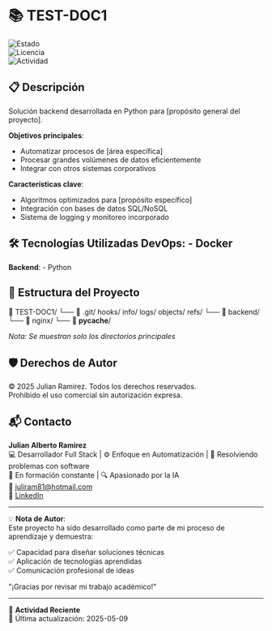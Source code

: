 <h1 style="font-size: 2em">📚 TEST-DOC1</h1>  

![Estado](https://img.shields.io/badge/👨‍💻_En_Desarrollo-yellow)  
![Licencia](https://img.shields.io/badge/Licencia-MIT-green)  
![Actividad](https://img.shields.io/badge/%F0%9F%94%84_%C3%9Altima_Actividad-2025--05--09-lightgrey)  

## 📋 Descripción

Solución backend desarrollada en Python para [propósito general del proyecto].

**Objetivos principales**:
- Automatizar procesos de [área específica]
- Procesar grandes volúmenes de datos eficientemente
- Integrar con otros sistemas corporativos

**Características clave**:
- Algoritmos optimizados para [propósito específico]
- Integración con bases de datos SQL/NoSQL
- Sistema de logging y monitoreo incorporado

## 🛠 Tecnologías Utilizadas  **DevOps**:  - Docker  
**Backend**:  - Python  

## 📂 Estructura del Proyecto
📁 TEST-DOC1/
    └── 📂 .git/
        hooks/
        info/
        logs/
        objects/
        refs/
    └── 📂 backend/
    └── 📂 nginx/
    └── 📂 __pycache__/

*Nota: Se muestran solo los directorios principales*

## 🛡️ Derechos de Autor  

© 2025 Julian Ramirez. Todos los derechos reservados.  
Prohibido el uso comercial sin autorización expresa.  

## 📬 Contacto   

**Julian Alberto Ramirez**  
💻 Desarrollador Full Stack | ⚙️ Enfoque en Automatización | 🧩 Resolviendo problemas con software  
🚀 En formación constante | 🔍 Apasionado por la IA  
📧 [juliram81@hotmail.com](mailto:juliram81@hotmail.com)  
🔗 [LinkedIn](https://linkedin.com/in/julianramirezc)  

---  

💡 **Nota de Autor**:  
Este proyecto ha sido desarrollado como parte de mi proceso de aprendizaje y demuestra:  

✅ Capacidad para diseñar soluciones técnicas  
✅ Aplicación de tecnologías aprendidas  
✅ Comunicación profesional de ideas  

"¡Gracias por revisar mi trabajo académico!"  

---  

📅 **Actividad Reciente**  
🔹 Última actualización: 2025-05-09 
